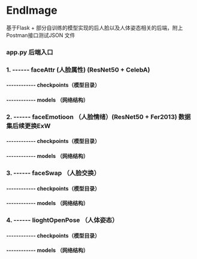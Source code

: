 # EndImage
基于Flask + 部分自训练的模型实现的后人脸以及人体姿态相关的后端，附上Postman接口测试JSON
文件

### app.py 后端入口
### 1. ------ faceAttr (人脸属性) (ResNet50 + CelebA)
#### ------------ checkpoints（模型目录）
#### ------------  models （网络结构）
### 2. ------ faceEmotioon （人脸情绪）(ResNet50 + Fer2013) 数据集后续更换ExW 
#### ------------ checkpoints（模型目录）
#### ------------  models （网络结构）

### 3. ------ faceSwap （人脸交换）
#### ------------ checkpoints（模型目录）
#### ------------  models （网络结构）

### 4. ------ lioghtOpenPose （人体姿态）
#### ------------ checkpoints（模型目录）
#### ------------  models （网络结构）
